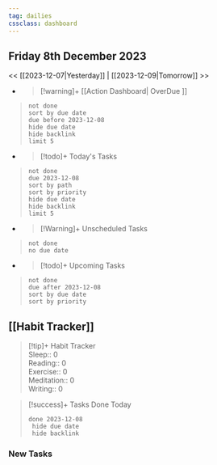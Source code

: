 ```yaml
---
tag: dailies
cssclass: dashboard
---
```

## Friday 8th December 2023

<< [[2023-12-07|Yesterday]] | [[2023-12-09|Tomorrow]] >>

- > [!warning]+ [[Action Dashboard| OverDue ]]
> ```tasks
> not done
> sort by due date
> due before 2023-12-08
> hide due date
> hide backlink
> limit 5
> ```

- > [!todo]+ Today's Tasks
> ```tasks
> not done
> due 2023-12-08
> sort by path
> sort by priority
> hide due date
> hide backlink
> limit 5
> ```

- > [!Warning]+ Unscheduled Tasks  
 > ```tasks  
 > not done  
 > no due date

- > [!todo]+ Upcoming Tasks
> ```tasks  
> not done  
> due after 2023-12-08  
> sort by due date
> sort by priority  

## [[Habit Tracker]]
> [!tip]+ Habit Tracker  
> Sleep:: 0  
> Reading:: 0  
> Exercise:: 0  
> Meditation:: 0  
> Writing:: 0


> [!success]+ Tasks Done Today
> ```tasks 
> done 2023-12-08
>  hide due date
>  hide backlink
### New Tasks

